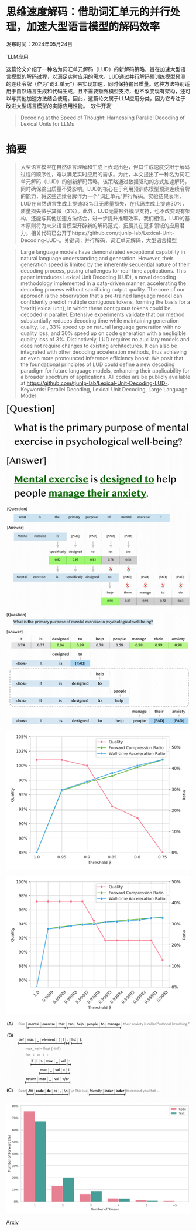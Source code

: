 # 思维速度解码：借助词汇单元的并行处理，加速大型语言模型的解码效率

发布时间：2024年05月24日

`LLM应用

这篇论文介绍了一种名为词汇单元解码（LUD）的新解码策略，旨在加速大型语言模型的解码过程，以满足实时应用的需求。LUD通过并行解码预训练模型预测的连续令牌（作为“词汇单元”）来实现加速，同时保持输出质量。这种方法特别适用于自然语言生成和代码生成，且不需要额外模型支持，也不改变现有架构，还可以与其他加速方法结合使用。因此，这篇论文属于LLM应用分类，因为它专注于改进大型语言模型的实际应用性能。` `软件开发`

> Decoding at the Speed of Thought: Harnessing Parallel Decoding of Lexical Units for LLMs

# 摘要

> 大型语言模型在自然语言理解和生成上表现出色，但其生成速度受限于解码过程的顺序性，难以满足实时应用的需求。为此，本文提出了一种名为词汇单元解码（LUD）的创新解码策略，该策略通过数据驱动的方式加速解码，同时确保输出质量不受影响。LUD的核心在于利用预训练模型预测连续令牌的能力，将这些连续令牌作为一个“词汇单元”并行解码。实验结果表明，LUD在自然语言生成上提速33%且无质量损失，在代码生成上提速30%，质量损失微乎其微（3%）。此外，LUD无需额外模型支持，也不改变现有架构，还能与其他加速方法结合，进一步提升推理效率。我们相信，LUD的基本原则将为未来语言模型开辟新的解码范式，拓展其在更多领域的应用潜力。相关代码已公开于https://github.com/tjunlp-lab/Lexical-Unit-Decoding-LUD-。关键词：并行解码，词汇单元解码，大型语言模型

> Large language models have demonstrated exceptional capability in natural language understanding and generation. However, their generation speed is limited by the inherently sequential nature of their decoding process, posing challenges for real-time applications. This paper introduces Lexical Unit Decoding (LUD), a novel decoding methodology implemented in a data-driven manner, accelerating the decoding process without sacrificing output quality. The core of our approach is the observation that a pre-trained language model can confidently predict multiple contiguous tokens, forming the basis for a \textit{lexical unit}, in which these contiguous tokens could be decoded in parallel. Extensive experiments validate that our method substantially reduces decoding time while maintaining generation quality, i.e., 33\% speed up on natural language generation with no quality loss, and 30\% speed up on code generation with a negligible quality loss of 3\%. Distinctively, LUD requires no auxiliary models and does not require changes to existing architectures. It can also be integrated with other decoding acceleration methods, thus achieving an even more pronounced inference efficiency boost. We posit that the foundational principles of LUD could define a new decoding paradigm for future language models, enhancing their applicability for a broader spectrum of applications. All codes are be publicly available at https://github.com/tjunlp-lab/Lexical-Unit-Decoding-LUD-.
Keywords: Parallel Decoding, Lexical Unit Decoding, Large Language Model

![思维速度解码：借助词汇单元的并行处理，加速大型语言模型的解码效率](../../../paper_images/2405.15208/fig_intro_intuition.png)

![思维速度解码：借助词汇单元的并行处理，加速大型语言模型的解码效率](../../../paper_images/2405.15208/fig_infer.png)

![思维速度解码：借助词汇单元的并行处理，加速大型语言模型的解码效率](../../../paper_images/2405.15208/fig_method_LUI.png)

![思维速度解码：借助词汇单元的并行处理，加速大型语言模型的解码效率](../../../paper_images/2405.15208/curves_text.png)

![思维速度解码：借助词汇单元的并行处理，加速大型语言模型的解码效率](../../../paper_images/2405.15208/curves_code.png)

![思维速度解码：借助词汇单元的并行处理，加速大型语言模型的解码效率](../../../paper_images/2405.15208/fig_examples.png)

![思维速度解码：借助词汇单元的并行处理，加速大型语言模型的解码效率](../../../paper_images/2405.15208/histogram.png)

[Arxiv](https://arxiv.org/abs/2405.15208)